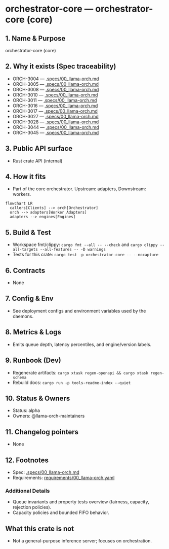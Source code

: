 # orchestrator-core — orchestrator-core (core)

## 1. Name & Purpose

orchestrator-core (core)

## 2. Why it exists (Spec traceability)

- ORCH-3004 — [.specs/00_llama-orch.md](../.specs/00_llama-orch.md#orch-3004)
- ORCH-3005 — [.specs/00_llama-orch.md](../.specs/00_llama-orch.md#orch-3005)
- ORCH-3008 — [.specs/00_llama-orch.md](../.specs/00_llama-orch.md#orch-3008)
- ORCH-3010 — [.specs/00_llama-orch.md](../.specs/00_llama-orch.md#orch-3010)
- ORCH-3011 — [.specs/00_llama-orch.md](../.specs/00_llama-orch.md#orch-3011)
- ORCH-3016 — [.specs/00_llama-orch.md](../.specs/00_llama-orch.md#orch-3016)
- ORCH-3017 — [.specs/00_llama-orch.md](../.specs/00_llama-orch.md#orch-3017)
- ORCH-3027 — [.specs/00_llama-orch.md](../.specs/00_llama-orch.md#orch-3027)
- ORCH-3028 — [.specs/00_llama-orch.md](../.specs/00_llama-orch.md#orch-3028)
- ORCH-3044 — [.specs/00_llama-orch.md](../.specs/00_llama-orch.md#orch-3044)
- ORCH-3045 — [.specs/00_llama-orch.md](../.specs/00_llama-orch.md#orch-3045)


## 3. Public API surface

- Rust crate API (internal)

## 4. How it fits

- Part of the core orchestrator. Upstream: adapters, Downstream: workers.

```mermaid
flowchart LR
  callers[Clients] --> orch[Orchestrator]
  orch --> adapters[Worker Adapters]
  adapters --> engines[Engines]
```

## 5. Build & Test

- Workspace fmt/clippy: `cargo fmt --all -- --check` and `cargo clippy --all-targets --all-features
-- -D warnings`
- Tests for this crate: `cargo test -p orchestrator-core -- --nocapture`


## 6. Contracts

- None


## 7. Config & Env

- See deployment configs and environment variables used by the daemons.

## 8. Metrics & Logs

- Emits queue depth, latency percentiles, and engine/version labels.

## 9. Runbook (Dev)

- Regenerate artifacts: `cargo xtask regen-openapi && cargo xtask regen-schema`
- Rebuild docs: `cargo run -p tools-readme-index --quiet`


## 10. Status & Owners

- Status: alpha
- Owners: @llama-orch-maintainers

## 11. Changelog pointers

- None

## 12. Footnotes

- Spec: [.specs/00_llama-orch.md](../.specs/00_llama-orch.md)
- Requirements: [requirements/00_llama-orch.yaml](../requirements/00_llama-orch.yaml)

### Additional Details
- Queue invariants and property tests overview (fairness, capacity, rejection policies).
- Capacity policies and bounded FIFO behavior.


## What this crate is not

- Not a general-purpose inference server; focuses on orchestration.
